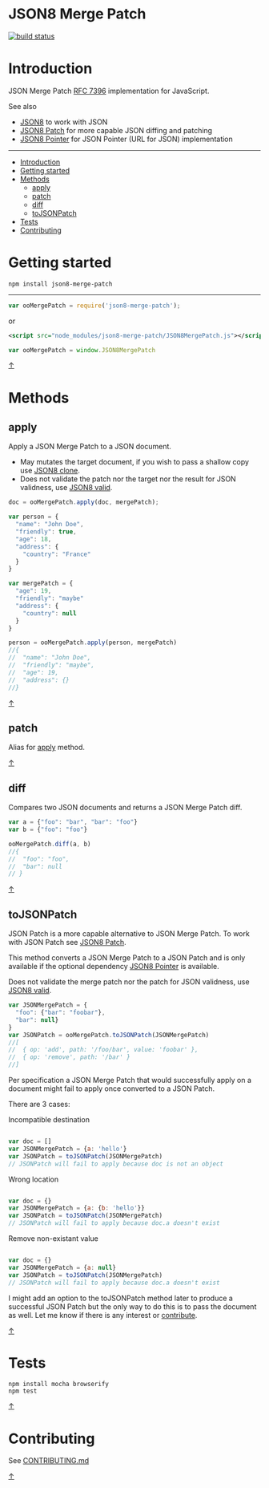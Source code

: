 JSON8 Merge Patch
=================

[![build status](https://img.shields.io/travis/JSON8/merge-patch.svg?style=flat-square)](https://travis-ci.org/JSON8/merge-patch)

# Introduction

JSON Merge Patch [RFC 7396](https://tools.ietf.org/html/rfc7396) implementation for JavaScript.

See also

* [JSON8](https://github.com/JSON8/JSON8) to work with JSON
* [JSON8 Patch](https://github.com/JSON8/patch) for more capable JSON diffing and patching
* [JSON8 Pointer](https://github.com/JSON8/pointer) for JSON Pointer (URL for JSON) implementation

----

* [Introduction](#introduction)
* [Getting started](#getting-started)
* [Methods](#methods)
  * [apply](#apply)
  * [patch](#patch)
  * [diff](#diff)
  * [toJSONPatch](#tojsonpatch)
* [Tests](#tests)
* [Contributing](#contributing)

# Getting started

```npm install json8-merge-patch```

----

```javascript
var ooMergePatch = require('json8-merge-patch');
```

or

```xml
<script src="node_modules/json8-merge-patch/JSON8MergePatch.js"></script>
```
```javascript
var ooMergePatch = window.JSON8MergePatch
```

[↑](#json8-merge-patch)

# Methods

## apply

Apply a JSON Merge Patch to a JSON document.

* May mutates the target document, if you wish to pass a shallow copy use [JSON8 clone](https://github.com/JSON8/JSON8#ooclone).
* Does not validate the patch nor the target nor the result for JSON validness, use [JSON8 valid](https://github.com/JSON8/JSON8#valid).

```javascript
doc = ooMergePatch.apply(doc, mergePatch);
```

```javascript
var person = {
  "name": "John Doe",
  "friendly": true,
  "age": 18,
  "address": {
    "country": "France"
  }
}

var mergePatch = {
  "age": 19,
  "friendly": "maybe"
  "address": {
    "country": null
  }
}

person = ooMergePatch.apply(person, mergePatch)
//{
//  "name": "John Doe",
//  "friendly": "maybe",
//  "age": 19,
//  "address": {}
//}
```


[↑](#json8-merge-patch)

## patch

Alias for [apply](#apply) method.

[↑](#json8-merge-patch)

## diff

Compares two JSON documents and returns a JSON Merge Patch diff.

```javascript
var a = {"foo": "bar", "bar": "foo"}
var b = {"foo": "foo"}

ooMergePatch.diff(a, b)
//{
//  "foo": "foo",
//  "bar": null
// }
```

[↑](#json8-merge-patch)

## toJSONPatch

JSON Patch is a more capable alternative to JSON Merge Patch.
To work with JSON Patch see [JSON8 Patch](https://github.com/JSON8/patch).

This method converts a JSON Merge Patch to a JSON Patch and is only available if the optional dependency [JSON8 Pointer](https://github.com/JSON8/pointer) is available.

Does not validate the merge patch nor the patch for JSON validness, use [JSON8 valid](https://github.com/JSON8/JSON8#valid).

```javascript
var JSONMergePatch = {
  "foo": {"bar": "foobar"},
  "bar": null}
}
var JSONPatch = ooMergePatch.toJSONPatch(JSONMergePatch)
//[
//  { op: 'add', path: '/foo/bar', value: 'foobar' },
//  { op: 'remove', path: '/bar' }
//]
```

Per specification a JSON Merge Patch that would successfully apply on a document might fail to apply once converted to a JSON Patch.

There are 3 cases:

Incompatible destination

```javascript

var doc = []
var JSONMergePatch = {a: 'hello'}
var JSONPatch = toJSONPatch(JSONMergePatch)
// JSONPatch will fail to apply because doc is not an object
```

Wrong location

```javascript

var doc = {}
var JSONMergePatch = {a: {b: 'hello'}}
var JSONPatch = toJSONPatch(JSONMergePatch)
// JSONPatch will fail to apply because doc.a doesn't exist
```

Remove non-existant value

```javascript

var doc = {}
var JSONMergePatch = {a: null}
var JSONPatch = toJSONPatch(JSONMergePatch)
// JSONPatch will fail to apply because doc.a doesn't exist
```

I might add an option to the toJSONPatch method later to produce a successful JSON Patch but the only way to do this is to pass the document as well. Let me know if there is any interest or [contribute](https://github.com/JSON8/merge-patch/blob/master/CONTRIBUTING.md).

[↑](#json8-merge-patch)

# Tests

```
npm install mocha browserify
npm test
```

[↑](#json8-merge-patch)

# Contributing

See [CONTRIBUTING.md](https://github.com/JSON8/merge-patch/blob/master/CONTRIBUTING.md)

[↑](#json8-merge-patch)
